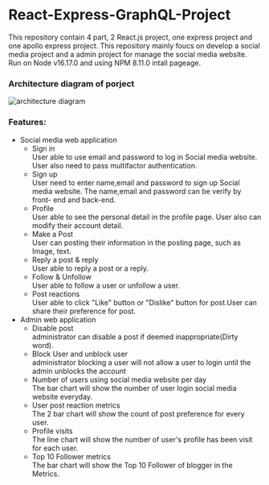 # React-Express-GraphQL-Project
This repository contain 4 part, 2 React.js project, one express project and one apollo express project. This repository mainly foucs on develop a social media project and a admin project for manage the social media website. Run on Node v16.17.0 and using NPM 8.11.0 intall pageage.


### Architecture diagram of porject 
![architecture diagram ](https://firebasestorage.googleapis.com/v0/b/whitegive-bc20c.appspot.com/o/images%2FReact%20diagram.png?alt=media&token=05e5afb6-96d5-49bb-b5fc-9cefc31a1f36)

### Features:
* Social media web application
  * Sign in
   <br>User able to use email and password to log in Social media website. User also need to pass multifactor authentication. 
  * Sign up
   <br>User need to enter name,email and password to sign up Social media website. The name,email and password can be verify by front- end and back-end.
  * Profile 
   <br>User able to see the personal detail in the profile page. User also can modify their account detail.
  * Make a Post
    <br>User can posting their information in the posting page, such as Image, text.
  * Reply a post & reply 
    <br>User able to reply a post or a reply.
  * Follow & Unfollow 
    <br>User able to follow a user or unfollow a user.
  * Post reactions
    <br>User able to click "Like" button or "Dislike" button for post.User can share their preference for post.
 * Admin web application
   * Disable post 
   <br>administrator can disable a post if deemed inappropriate(Dirty word).
   * Block User and unblock user 
   <br>administrator blocking a user will not allow a user to login until the admin unblocks the account
   * Number of users using social media website per day
    <br>The bar chart will show the number of user login social media website everyday. 
   * User post reaction metrics
    <br>The 2 bar chart will show the count of post preference for every user. 
   * Profile visits
    <br>The line chart will show the number of user's profile has been visit for each user. 
   * Top 10 Follower metrics
    <br>The bar chart will show the Top 10 Follower of blogger in the Metrics. 


